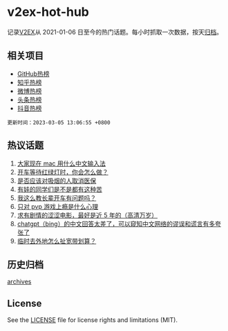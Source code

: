 # v2ex-hot-hub

 记录[V2EX](https://www.v2ex.com/)从 2021-01-06 日至今的热门话题。每小时抓取一次数据，按天[归档](archives)。
 
 ## 相关项目

- [GitHub热榜](https://github.com/lonnyzhang423/github-hot-hub)
- [知乎热榜](https://github.com/lonnyzhang423/zhihu-hot-hub)
- [微博热榜](https://github.com/lonnyzhang423/weibo-hot-hub)
- [头条热榜](https://github.com/lonnyzhang423/toutiao-hot-hub)
- [抖音热榜](https://github.com/lonnyzhang423/douyin-hot-hub)


 `更新时间：2023-03-05 13:06:55 +0800`

## 热议话题

1. [大家现在 mac 用什么中文输入法](https://www.v2ex.com/t/921066)
1. [开车等待红绿灯时，你会怎么做？](https://www.v2ex.com/t/921154)
1. [是否应该对吸烟的人取消医保](https://www.v2ex.com/t/921218)
1. [有娃的同学们是不是都有这种苦](https://www.v2ex.com/t/921211)
1. [我这么教长辈开车有问题吗？](https://www.v2ex.com/t/921178)
1. [只对 pvp 游戏上瘾是什么心理](https://www.v2ex.com/t/921061)
1. [求有剧情的涩涩电影，最好是近 5 年的（高清万岁）](https://www.v2ex.com/t/921159)
1. [chatgpt（bing）的中文回答太差了，可以窥知中文网络的谬误和谎言有多夸张了](https://www.v2ex.com/t/921185)
1. [临时去外地怎么扯宽带划算？](https://www.v2ex.com/t/921113)

## 历史归档

[archives](archives)

## License

See the [LICENSE](LICENSE) file for license rights and limitations (MIT).
